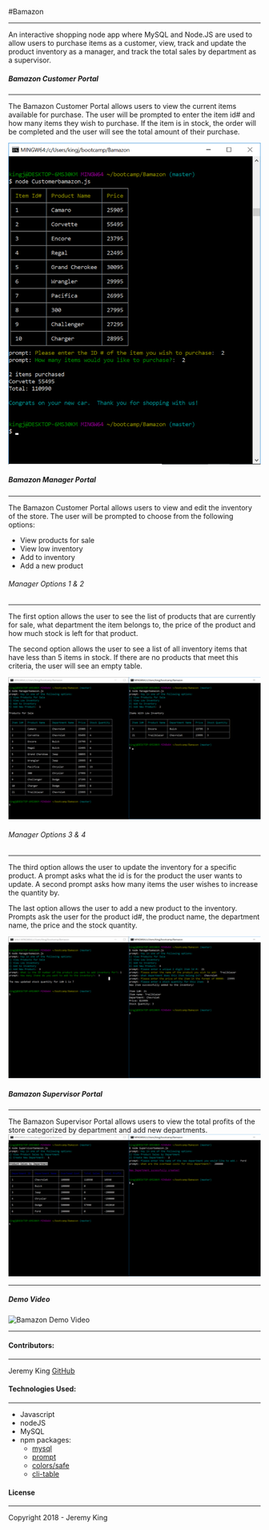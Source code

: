 #Bamazon
 ***
 
 An interactive shopping node app where MySQL and Node.JS are used to allow users to purchase items as a customer, view, track and update the product inventory as a manager, and track the total sales by department as a supervisor.
 
 ##### Bamazon Customer Portal
 ***
 
 The Bamazon Customer Portal allows users to view the current items available for purchase.  The user will be prompted to enter the item id# and how many items they wish to purchase.  If the item is in stock, the order will be completed and the user will see the total amount of their purchase.
 
 ![Customer Portal](examples/customer-view.png)
 
 
 ##### Bamazon Manager Portal
 ***
 
 The Bamazon Customer Portal allows users to view and edit the inventory of the store.  The user will be prompted to choose from the following options:
 * View products for sale
 * View low inventory
 * Add to inventory
 * Add a new product
 
 ###### Manager Options 1 & 2
 ***
 
 The first option allows the user to see the list of products that are currently for sale, what department the item belongs to, the price of the product and how much stock is left for that product.
 
 The second option allows the user to see a list of all inventory items that have less than 5 items in stock.  If there are no products that meet this criteria, the user will see an empty table.
 
 ![Bamazon Manager Portal - Options 1 & 2](examples/manager-view1.png)
 
 
 ###### Manager Options 3 & 4
 ***
 
 The third option allows the user to update the inventory for a specific product.  A prompt asks what the id is for the product the user wants to update.  A second prompt asks how many items the user wishes to increase the quantity by.
 
 The last option allows the user to add a new product to the inventory.  Prompts ask the user for the product id#, the product name, the department name, the price and the stock quantity.
 
 ![Bamazon Manager Portal - Options 3 & 4](examples/manager-view2.png)
 
 
 ##### Bamazon Supervisor Portal
 ***
 
 The Bamazon Supervisor Portal allows users to view the total profits of the store categorized by department and add new departments.  
 ![Bamazon Supervisor Portal](examples/supervisor-view.png)
 ***

  ##### Demo Video
  ![Bamazon Demo Video](examples/demo.gif)
 ***

#### Contributors:
***
 Jeremy King [GitHub](https://github.com/kingjeremy2211/)

#### Technologies Used:
***
 * Javascript
* nodeJS
 * MySQL
 * npm packages:
 	- [mysql](https://github.com/felixge/node-mysql)
 	- [prompt](https://github.com/flatiron/prompt)
 	- [colors/safe](https://github.com/Marak/colors.js)
 	- [cli-table](https://github.com/Automattic/cli-table)

#### License
***
 Copyright 2018  - Jeremy King
